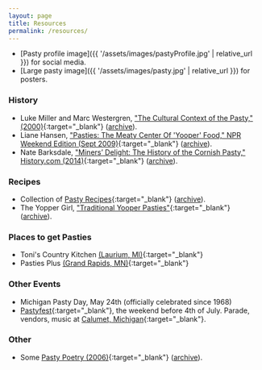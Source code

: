 ```yaml
---
layout: page
title: Resources
permalink: /resources/
---
```


- [Pasty profile image]({{ '/assets/images/pastyProfile.jpg' | relative_url }}) for social media.
- [Large pasty image]({{ '/assets/images/pasty.jpg' | relative_url }}) for posters.

### History

- Luke Miller and Marc Westergren, ["The Cultural Context of the Pasty," (2000)](http://www.hu.mtu.edu/vup/pasty/pastymain.html){:target="_blank"} ([archive](https://web.archive.org/web/20190413053528/http://www.hu.mtu.edu/vup/pasty/pastymain.html)).
- Liane Hansen, ["Pasties: The Meaty Center Of 'Yooper' Food," NPR Weekend Edition (Sept 2009)](http://www.npr.org/templates/story/story.php?storyId=113207915){:target="_blank"} ([archive](https://web.archive.org/web/20190413060230/https://www.npr.org/templates/story/story.php?storyId=113207915?storyId=113207915)).
- Nate Barksdale, ["Miners’ Delight: The History of the Cornish Pasty," History.com (2014)](http://www.history.com/news/hungry-history/miners-delight-the-history-of-the-cornish-pasty){:target="_blank"} ([archive](https://web.archive.org/web/20190413065302/https://www.history.com/news/miners-delight-the-history-of-the-cornish-pasty)).

### Recipes

- Collection of [Pasty Recipes](http://www.hu.mtu.edu/vup/pasty/recipes.htm){:target="_blank"} ([archive](https://web.archive.org/web/20190413065148/http://www.hu.mtu.edu/vup/pasty/recipes.htm)).
- The Yopper Girl, ["Traditional Yooper Pasties"](http://theyoopergirl.com/2015/02/traditional-yooper-pasties/){:target="_blank"} ([archive](https://web.archive.org/web/20190413065401/https://theyoopergirl.com/2015/02/traditional-yooper-pasties/)).

### Places to get Pasties

- Toni's Country Kitchen [(Laurium, MI)](https://www.google.com/maps/place/Toni's+Country+Kitchen/@47.2365973,-88.4424539,15z/data=!4m2!3m1!1s0x0:0x5c107a0067cfc966){:target="_blank"}
- Pasties Plus [(Grand Rapids, MN)](https://www.google.com/maps/place/Pasties+Plus/@47.2361915,-93.5502384,15z/data=!4m2!3m1!1s0x0:0x109cc7ef562439a9){:target="_blank"}

### Other Events

- Michigan Pasty Day, May 24th (officially celebrated since 1968)
- [Pastyfest](http://www.mainstreetcalumet.com/pasty-fest-2019.html){:target="_blank"}, the weekend before 4th of July. Parade, vendors, music at [Calumet, Michigan](https://www.google.com/maps/place/Calumet,+Calumet+Twp,+MI+49913/){:target="_blank"}. 

### Other 

- Some [Pasty Poetry (2006)](http://www.pasty.com/discus/messages/411/2341.html){:target="_blank"} ([archive](https://web.archive.org/web/20190413065618/https://www.pasty.com/discus/messages/411/2341.html)).

